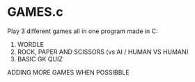 # GAMES.c
Play 3 different games all in one program made in C:

1. WORDLE
2. ROCK, PAPER AND SCISSORS (vs AI / HUMAN VS HUMAN)
3. BASIC GK QUIZ

ADDING MORE GAMES WHEN POSSIBBLE
